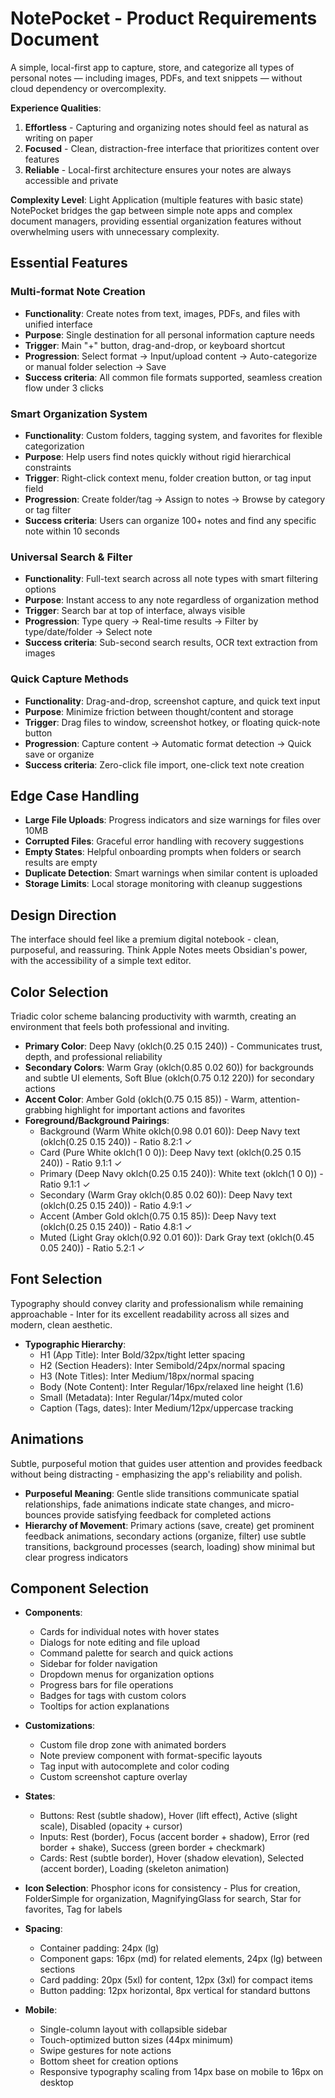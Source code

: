 # NotePocket - Product Requirements Document

A simple, local-first app to capture, store, and categorize all types of personal notes — including images, PDFs, and text snippets — without cloud dependency or overcomplexity.

**Experience Qualities**:
1. **Effortless** - Capturing and organizing notes should feel as natural as writing on paper
2. **Focused** - Clean, distraction-free interface that prioritizes content over features  
3. **Reliable** - Local-first architecture ensures your notes are always accessible and private

**Complexity Level**: Light Application (multiple features with basic state)
NotePocket bridges the gap between simple note apps and complex document managers, providing essential organization features without overwhelming users with unnecessary complexity.

## Essential Features

### Multi-format Note Creation
- **Functionality**: Create notes from text, images, PDFs, and files with unified interface
- **Purpose**: Single destination for all personal information capture needs
- **Trigger**: Main "+" button, drag-and-drop, or keyboard shortcut
- **Progression**: Select format → Input/upload content → Auto-categorize or manual folder selection → Save
- **Success criteria**: All common file formats supported, seamless creation flow under 3 clicks

### Smart Organization System
- **Functionality**: Custom folders, tagging system, and favorites for flexible categorization
- **Purpose**: Help users find notes quickly without rigid hierarchical constraints
- **Trigger**: Right-click context menu, folder creation button, or tag input field
- **Progression**: Create folder/tag → Assign to notes → Browse by category or tag filter
- **Success criteria**: Users can organize 100+ notes and find any specific note within 10 seconds

### Universal Search & Filter
- **Functionality**: Full-text search across all note types with smart filtering options
- **Purpose**: Instant access to any note regardless of organization method
- **Trigger**: Search bar at top of interface, always visible
- **Progression**: Type query → Real-time results → Filter by type/date/folder → Select note
- **Success criteria**: Sub-second search results, OCR text extraction from images

### Quick Capture Methods
- **Functionality**: Drag-and-drop, screenshot capture, and quick text input
- **Purpose**: Minimize friction between thought/content and storage
- **Trigger**: Drag files to window, screenshot hotkey, or floating quick-note button
- **Progression**: Capture content → Automatic format detection → Quick save or organize
- **Success criteria**: Zero-click file import, one-click text note creation

## Edge Case Handling

- **Large File Uploads**: Progress indicators and size warnings for files over 10MB
- **Corrupted Files**: Graceful error handling with recovery suggestions
- **Empty States**: Helpful onboarding prompts when folders or search results are empty  
- **Duplicate Detection**: Smart warnings when similar content is uploaded
- **Storage Limits**: Local storage monitoring with cleanup suggestions

## Design Direction

The interface should feel like a premium digital notebook - clean, purposeful, and reassuring. Think Apple Notes meets Obsidian's power, with the accessibility of a simple text editor.

## Color Selection

Triadic color scheme balancing productivity with warmth, creating an environment that feels both professional and inviting.

- **Primary Color**: Deep Navy (oklch(0.25 0.15 240)) - Communicates trust, depth, and professional reliability
- **Secondary Colors**: Warm Gray (oklch(0.85 0.02 60)) for backgrounds and subtle UI elements, Soft Blue (oklch(0.75 0.12 220)) for secondary actions  
- **Accent Color**: Amber Gold (oklch(0.75 0.15 85)) - Warm, attention-grabbing highlight for important actions and favorites
- **Foreground/Background Pairings**: 
  - Background (Warm White oklch(0.98 0.01 60)): Deep Navy text (oklch(0.25 0.15 240)) - Ratio 8.2:1 ✓
  - Card (Pure White oklch(1 0 0)): Deep Navy text (oklch(0.25 0.15 240)) - Ratio 9.1:1 ✓
  - Primary (Deep Navy oklch(0.25 0.15 240)): White text (oklch(1 0 0)) - Ratio 9.1:1 ✓
  - Secondary (Warm Gray oklch(0.85 0.02 60)): Deep Navy text (oklch(0.25 0.15 240)) - Ratio 4.9:1 ✓
  - Accent (Amber Gold oklch(0.75 0.15 85)): Deep Navy text (oklch(0.25 0.15 240)) - Ratio 4.8:1 ✓
  - Muted (Light Gray oklch(0.92 0.01 60)): Dark Gray text (oklch(0.45 0.05 240)) - Ratio 5.2:1 ✓

## Font Selection

Typography should convey clarity and professionalism while remaining approachable - Inter for its excellent readability across all sizes and modern, clean aesthetic.

- **Typographic Hierarchy**: 
  - H1 (App Title): Inter Bold/32px/tight letter spacing
  - H2 (Section Headers): Inter Semibold/24px/normal spacing  
  - H3 (Note Titles): Inter Medium/18px/normal spacing
  - Body (Note Content): Inter Regular/16px/relaxed line height (1.6)
  - Small (Metadata): Inter Regular/14px/muted color
  - Caption (Tags, dates): Inter Medium/12px/uppercase tracking

## Animations

Subtle, purposeful motion that guides user attention and provides feedback without being distracting - emphasizing the app's reliability and polish.

- **Purposeful Meaning**: Gentle slide transitions communicate spatial relationships, fade animations indicate state changes, and micro-bounces provide satisfying feedback for completed actions
- **Hierarchy of Movement**: Primary actions (save, create) get prominent feedback animations, secondary actions (organize, filter) use subtle transitions, background processes (search, loading) show minimal but clear progress indicators

## Component Selection

- **Components**: 
  - Cards for individual notes with hover states
  - Dialogs for note editing and file upload
  - Command palette for search and quick actions
  - Sidebar for folder navigation  
  - Dropdown menus for organization options
  - Progress bars for file operations
  - Badges for tags with custom colors
  - Tooltips for action explanations

- **Customizations**:
  - Custom file drop zone with animated borders
  - Note preview component with format-specific layouts
  - Tag input with autocomplete and color coding
  - Custom screenshot capture overlay

- **States**: 
  - Buttons: Rest (subtle shadow), Hover (lift effect), Active (slight scale), Disabled (opacity + cursor)
  - Inputs: Rest (border), Focus (accent border + shadow), Error (red border + shake), Success (green border + checkmark)
  - Cards: Rest (subtle border), Hover (shadow elevation), Selected (accent border), Loading (skeleton animation)

- **Icon Selection**: Phosphor icons for consistency - Plus for creation, FolderSimple for organization, MagnifyingGlass for search, Star for favorites, Tag for labels

- **Spacing**: 
  - Container padding: 24px (lg)
  - Component gaps: 16px (md) for related elements, 24px (lg) between sections
  - Card padding: 20px (5xl) for content, 12px (3xl) for compact items
  - Button padding: 12px horizontal, 8px vertical for standard buttons

- **Mobile**: 
  - Single-column layout with collapsible sidebar
  - Touch-optimized button sizes (44px minimum)
  - Swipe gestures for note actions
  - Bottom sheet for creation options
  - Responsive typography scaling from 14px base on mobile to 16px on desktop